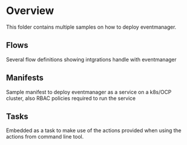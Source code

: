 # Overview

This folder contains multiple samples on how to deploy eventmanager.

## Flows

Several flow definitions showing intgrations handle with eventmanager

## Manifests

Sample manifest to deploy eventmanager as a service on a k8s/OCP cluster, also RBAC policies required
to run the service  

## Tasks

Embedded as a task to make use of the actions provided when using the actions from command line tool.
